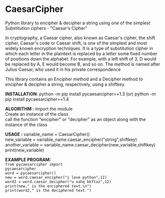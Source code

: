 # CaesarCipher
Python library to encipher &amp; decipher a string using one of the simplest Substitution ciphers - "Caesar's Cipher"

In cryptography, a Caesar cipher, also known as Caesar's cipher, the shift cipher, Caesar's code or Caesar shift, is one of the simplest and most widely known encryption techniques. It is a type of substitution cipher in which each letter in the plaintext is replaced by a letter some fixed number of positions down the alphabet. For example, with a left shift of 3, D would be replaced by A, E would become B, and so on. The method is named after Julius Caesar, who used it in his private correspondence

This library contains an Encipher method and a Decipher method to encipher & decipher a string, respectively, using a shiftkey.


<b>INSTALLATION</b>: python -m pip install pycaesarcipher==1.3 (or) python -m pip install pycaesarcipher==1.4

<b>ALGORITHM :</b> 
Import the module<br>
Create an instance of the class<br>
call the function "encipher" or "decipher" as an object along with the instance of the class<br>

<b>USAGE :</b> 
variable_name = CaesarCipher() <br>
new_variable = variable_name.caesar_encipher("string",shiftkey) <br>
another_variable = variable_name.caesar_decipher(new_variable,shiftkey) <br>
print(new_variable) <br>

<b>EXAMPLE PROGRAM:</b><br>
<code>from pycaesarcipher import pycaesarcipher<br></code>
<code>word = pycaesarcipher()<br></code>
<code>new = word.caesar_encipher("i love python",12)<br></code>
<code>word2 = word.caesar_decipher("u xahq bkftaz",12)<br></code>
<code>print(new," is the enciphered text.\n")<br></code>
<code>print(word2," is the deciphered text.")<br></code>
